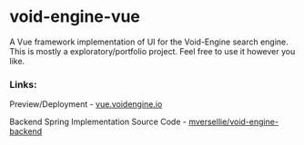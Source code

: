 # void-engine-vue
A Vue framework implementation of UI for the Void-Engine search engine.  This is mostly a exploratory/portfolio project.  Feel free to use it however you like.

### Links:
Preview/Deployment - [vue.voidengine.io](http://vue.voidengine.io)

Backend Spring Implementation Source Code -  [mversellie/void-engine-backend](https://github.com/mversellie/void-engine-backend)

